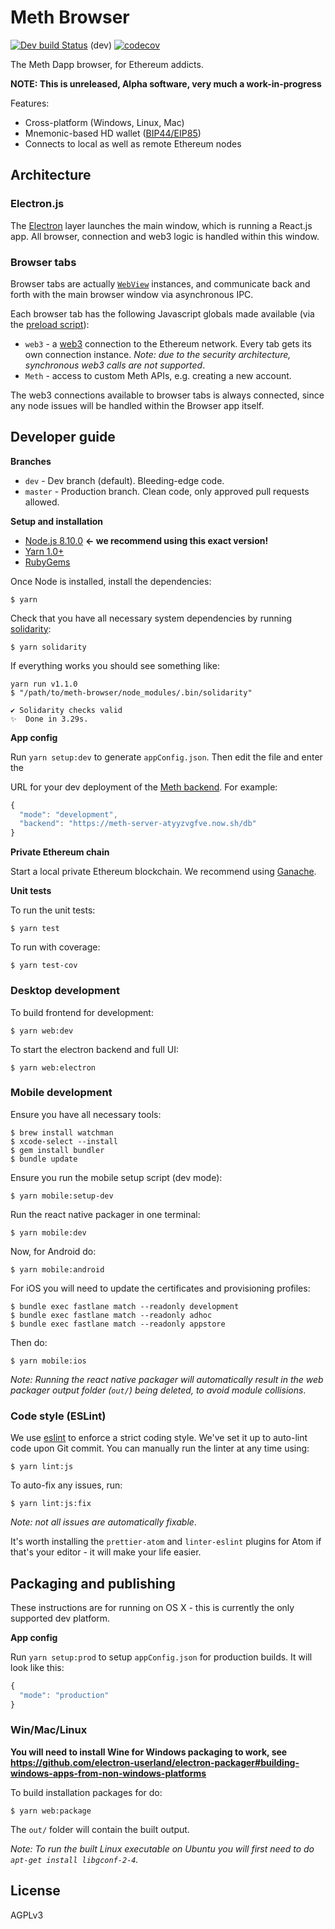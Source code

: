 # Meth Browser

[![Dev build Status](https://secure.travis-ci.org/meth-project/meth-browser.svg?branch=dev)](http://travis-ci.org/meth-project/meth-browser) (dev)
[![codecov](https://codecov.io/gh/meth-project/meth-browser/branch/dev/graph/badge.svg)](https://codecov.io/gh/meth-project/meth-browser)

The Meth Dapp browser, for Ethereum addicts.

**NOTE: This is unreleased, Alpha software, very much a work-in-progress**

Features:

* Cross-platform (Windows, Linux, Mac)
* Mnemonic-based HD wallet ([BIP44/EIP85](https://github.com/ethereum/EIPs/issues/85))
* Connects to local as well as remote Ethereum nodes

## Architecture

### Electron.js

The [Electron](http://electron.atom.io) layer launches the main window, which is running a
React.js app. All browser, connection and web3 logic is handled within this
window.

### Browser tabs

Browser tabs are actually [`WebView`](https://electron.atom.io/docs/api/webview-tag/) instances, and communicate back and
forth with the main browser window via asynchronous IPC.

Each browser tab has the following Javascript globals made available (via the
  [preload script](electron/preloader/browserTab.js)):

  * `web3` - a [web3](https://github.com/ethereum/web3.js) connection to the Ethereum network. Every tab gets
 its own connection instance. _Note: due to the security architecture,
 synchronous web3 calls are not supported_.
  * `Meth` - access to custom Meth APIs, e.g. creating a new account.

The web3 connections available to browser tabs is always connected, since any
node issues will be handled within the Browser app itself.

## Developer guide

**Branches**

 * `dev` - Dev branch (default). Bleeding-edge code.
 * `master` - Production branch. Clean code, only approved pull requests allowed.

**Setup and installation**

  * [Node.js 8.10.0](http://nodejs.org) **<- we recommend using this exact version!**
  * [Yarn 1.0+](yarnpkg.com)
  * [RubyGems](https://rubygems.org)

Once Node is installed, install the dependencies:

```shell
$ yarn
```

Check that you have all necessary system dependencies by running [solidarity](https://github.com/infinitered/solidarity):

```shell
$ yarn solidarity
```

If everything works you should see something like:

```
yarn run v1.1.0
$ "/path/to/meth-browser/node_modules/.bin/solidarity"

✔︎ Solidarity checks valid
✨  Done in 3.29s.
```

**App config**

Run `yarn setup:dev` to generate `appConfig.json`. Then edit the file and enter the

URL for your dev deployment of the [Meth backend](https://github.com/meth-browser/server). For example:

```js
{
  "mode": "development",
  "backend": "https://meth-server-atyyzvgfve.now.sh/db"
}
```

**Private Ethereum chain**

Start a local private Ethereum blockchain. We recommend using [Ganache](https://github.com/trufflesuite/ganache).


**Unit tests**

To run the unit tests:

```shell
$ yarn test
```

To run with coverage:

```shell
$ yarn test-cov
```

### Desktop development

To build frontend for development:

```shell
$ yarn web:dev
```

To start the electron backend and full UI:

```shell
$ yarn web:electron
```

### Mobile development

Ensure you have all necessary tools:

```shell
$ brew install watchman
$ xcode-select --install
$ gem install bundler
$ bundle update
```

Ensure you run the mobile setup script (dev mode):

```shell
$ yarn mobile:setup-dev
```

Run the react native packager in one terminal:

```shell
$ yarn mobile:dev
```

Now, for Android do:

```shell
$ yarn mobile:android
```

For iOS you will need to update the certificates and provisioning profiles:

```shell
$ bundle exec fastlane match --readonly development
$ bundle exec fastlane match --readonly adhoc
$ bundle exec fastlane match --readonly appstore
```

Then do:

```shell
$ yarn mobile:ios
```

_Note: Running the react native packager will automatically result in the
web packager output folder (`out/`) being deleted, to avoid module collisions_.

### Code style (ESLint)

We use [eslint](http://eslint.org/) to enforce a strict coding style. We've set
it up to auto-lint code upon Git commit. You can manually run the linter
at any time using:

```shell
$ yarn lint:js
```

To auto-fix any issues, run:

```shell
$ yarn lint:js:fix
```


_Note: not all issues are automatically fixable_.

It's worth installing the `prettier-atom` and `linter-eslint` plugins for Atom if
that's your editor - it will make your life easier.

## Packaging and publishing

These instructions are for running on OS X - this is currently the only supported dev platform.

**App config**

Run `yarn setup:prod` to setup `appConfig.json` for production builds. It will
look like this:

```js
{
  "mode": "production"
}
```

### Win/Mac/Linux

**You will need to install Wine for Windows packaging to work, see https://github.com/electron-userland/electron-packager#building-windows-apps-from-non-windows-platforms**

To build installation packages for do:

```shell
$ yarn web:package
```

The `out/` folder will contain the built output.

_Note: To run the built Linux executable on Ubuntu you will first need to do
`apt-get install libgconf-2-4`._



## License

AGPLv3
